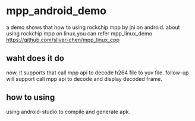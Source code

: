 # mpp_android_demo
a demo shows that how to using rockchip mpp by jni on android.
about using rockchip mpp on linux,you can refer mpp_linux_demo
https://github.com/sliver-chen/mpp_linux_cpp

## waht does it do
now, it supports that call mpp api to decode h264 file to yuv file.
follow-up will support call mpp api to decode and display decoded frame.

## how to using
using android-studio to compile and generate apk.